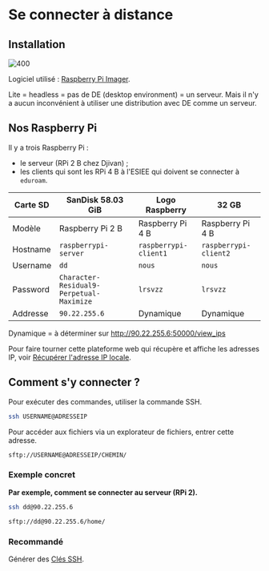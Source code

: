 # Se connecter à distance 
## Installation  
![400](https://lh7-rt.googleusercontent.com/docsz/AD_4nXdUqR7V3iTRMHx9IjhJyjIzrAZC87YA1EP8RUSUe5E_eizSCTrJOvvTvR_df053OSU_J2VpQKkw5OmDSXjNcv03opDjbPKZX4JaBeIY3rQXt_WD1IuiIcxIlZihKU4LTymnhtWoSw?key=L4A1ejDVxs0i06ERmyTYIKsb)

Logiciel utilisé : [Raspberry Pi Imager](appstream:org.raspberrypi.rpi-imager). 

Lite = headless = pas de DE (desktop environment) = un serveur. 
Mais il n'y a aucun inconvénient à utiliser une distribution avec DE comme un serveur. 

## Nos Raspberry Pi 
Il y a trois Raspberry Pi : 
- le serveur (RPi 2 B chez Djivan) ; 
- les clients qui sont les RPi 4 B à l'ESIEE qui doivent se connecter à `eduroam`. 

| Carte SD | SanDisk 58.03 GiB                        | Logo Raspberry        | 32 GB                 |
| -------- | ---------------------------------------- | --------------------- | --------------------- |
| Modèle   | Raspberry Pi 2 B                         | Raspberry Pi 4 B      | Raspberry Pi 4 B      |
| Hostname | `raspberrypi-server`                     | `raspberrypi-client1` | `raspberrypi-client2` |
| Username | `dd`                                     | `nous`                | `nous`                |
| Password | `Character-Residual9-Perpetual-Maximize` | `lrsvzz`              | `lrsvzz`              |
| Addresse | `90.22.255.6`                            | Dynamique             | Dynamique             |

Dynamique = à déterminer sur http://90.22.255.6:50000/view_ips 

Pour faire tourner cette plateforme web qui récupère et affiche les adresses IP, voir [Récupérer l'adresse IP locale](Récupérer%20l'adresse%20IP%20locale.md). 

## Comment s'y connecter ? 
Pour exécuter des commandes, utiliser la commande SSH. 
```bash
ssh USERNAME@ADRESSEIP
```

Pour accéder aux fichiers via un explorateur de fichiers, entrer cette adresse. 
```URL
sftp://USERNAME@ADRESSEIP/CHEMIN/
```

### Exemple concret 
**Par exemple, comment se connecter au serveur (RPi 2).** 
```bash
ssh dd@90.22.255.6
```

```URL
sftp://dd@90.22.255.6/home/
```

### Recommandé 
Générer des [Clés SSH](Clés%20SSH.md). 

